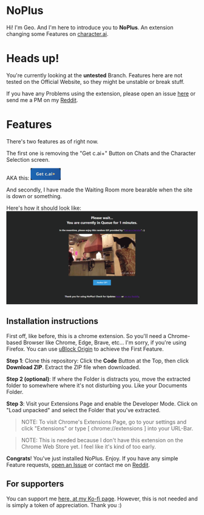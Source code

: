 # NoPlus

Hi! I'm Geo. And I'm here to introduce you to **NoPlus**. An extension changing some Features on [character.ai](https://beta.character.ai).

# Heads up!

You're currently looking at the **untested** Branch. Features here are not tested on the Official Website, so they might be unstable or break stuff.

If you have any Problems using the extension, please open an issue [here](https://github.com/GeoBaer24/NoPlus-CAI/issues/new) or send me a PM on my [Reddit](https://reddit.com/u/JustACruiser).

# Features

There's two features as of right now.

The first one is removing the "Get c.ai+" Button on Chats and the Character Selection screen.

AKA this: <img src="https://raw.githubusercontent.com/GeoBaer24/NoPlus-CAI/untested/MEDIA/Button.png">

And secondly, I have made the Waiting Room more bearable when the site is down or something.

Here's how it should look like: <img src="https://raw.githubusercontent.com/GeoBaer24/NoPlus-CAI/untested/MEDIA/WaitingRoom.png">

## Installation instructions

First off, like before, this is a chrome extension. So you'll need a Chrome-based Browser like Chrome, Edge, Brave, etc... 
I'm sorry, if you're using Firefox. You can use [uBlock Origin](https://ublockorigin.com/) to achieve the First Feature.

**Step 1**: Clone this repository: Click the **Code** Button at the Top, then click **Download ZIP**. Extract the ZIP file when downloaded.

**Step 2 (optional)**: If where the Folder is distracts you, move the extracted folder to somewhere where it's not disturbing you. Like your Documents Folder.

**Step 3**: Visit your Extensions Page and enable the Developer Mode. Click on "Load unpacked" and select the Folder that you've extracted.
> NOTE: To visit Chrome's Extensions Page, go to your settings and click "Extensions" or type [ chrome://extensions ] into your URL-Bar.

> NOTE: This is needed because I don't have this extension on the Chrome Web Store yet. I feel like it's kind of too early.

**Congrats**! You've just installed NoPlus. Enjoy. If you have any simple Feature requests, [open an Issue](https://github.com/GeoBaer24/NoPlus-CAI/issues/new) or contact me on [Reddit](https://reddit.com/u/JustACruiser).

## For supporters

You can support me [here, at my Ko-fi page](https://ko-fi.com/geobaer). However, this is not needed and is simply a token of appreciation. Thank you :)

##
